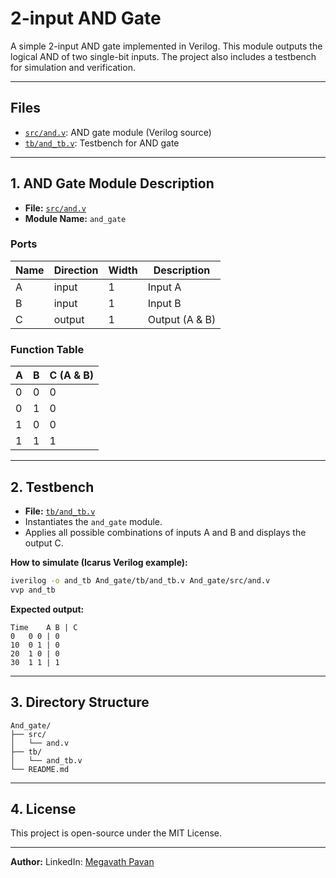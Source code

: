 # 2-input AND Gate

A simple 2-input AND gate implemented in Verilog. This module outputs the logical AND of two single-bit inputs. The project also includes a testbench for simulation and verification.

---

## Files

- [`src/and.v`](https://github.com/MegavathPavan/Verilog/blob/main/And_gate/src/and.v): AND gate module (Verilog source)
- [`tb/and_tb.v`](https://github.com/MegavathPavan/Verilog/blob/main/And_gate/tb/and_tb.v): Testbench for AND gate

---

## 1. AND Gate Module Description

- **File:** [`src/and.v`](https://github.com/MegavathPavan/Verilog/blob/main/And_gate/src/and.v)
- **Module Name:** `and_gate`

### Ports

| Name | Direction | Width | Description   |
|------|-----------|-------|---------------|
| A    | input     | 1     | Input A       |
| B    | input     | 1     | Input B       |
| C    | output    | 1     | Output (A & B)|

### Function Table

| A | B | C (A & B) |
|---|---|-----------|
| 0 | 0 |     0     |
| 0 | 1 |     0     |
| 1 | 0 |     0     |
| 1 | 1 |     1     |

---

## 2. Testbench

- **File:** [`tb/and_tb.v`](https://github.com/MegavathPavan/Verilog/blob/main/And_gate/tb/and_tb.v)
- Instantiates the `and_gate` module.
- Applies all possible combinations of inputs A and B and displays the output C.

**How to simulate (Icarus Verilog example):**
```sh
iverilog -o and_tb And_gate/tb/and_tb.v And_gate/src/and.v
vvp and_tb
```

**Expected output:**
```
Time	A B | C
0	0 0 | 0
10	0 1 | 0
20	1 0 | 0
30	1 1 | 1
```

---

## 3. Directory Structure

```
And_gate/
├── src/
│   └── and.v
├── tb/
│   └── and_tb.v
└── README.md
```

---

## 4. License

This project is open-source under the MIT License.

---

**Author:** LinkedIn: [Megavath Pavan](https://www.linkedin.com/in/megavath-pavan-1a4724262/)
